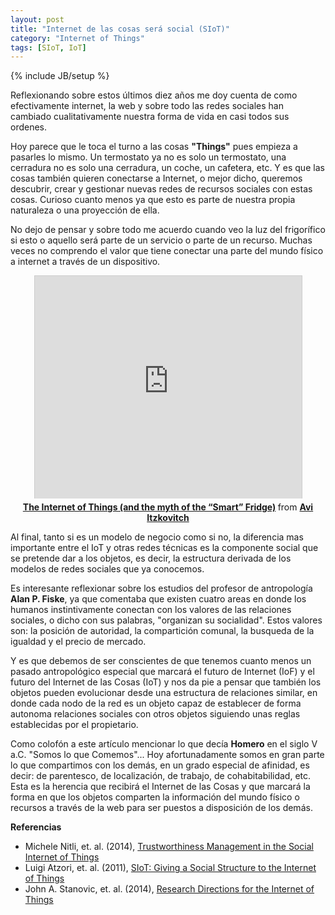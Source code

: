 ```yaml
---
layout: post
title: "Internet de las cosas será social (SIoT)"
category: "Internet of Things"
tags: [SIoT, IoT]
---
```

{% include JB/setup %}

Reflexionando sobre estos últimos diez años me doy cuenta de como efectivamente internet, la web y sobre todo las redes sociales han cambiado cualitativamente nuestra forma de vida en casi todos sus ordenes. 

Hoy parece que le toca el turno a las cosas **"Things"** pues empieza a pasarles lo mismo. Un termostato ya no es solo un termostato, una cerradura no es solo una cerradura, un coche, un cafetera, etc. Y es que las cosas también quieren conectarse a Internet, o mejor dicho, queremos descubrir, crear y gestionar nuevas redes de recursos sociales con estas cosas. Curioso cuanto menos ya que esto es parte de nuestra propia naturaleza o una proyección de ella.

No dejo de pensar y sobre todo me acuerdo cuando veo la luz del frigorífico si esto o aquello será parte de un servicio o parte de un recurso. Muchas veces no comprendo el valor que tiene conectar una parte del mundo físico a internet a través de un dispositivo. 

<center><iframe src="http://www.slideshare.net/slideshow/embed_code/25061404" width="427" height="356" frameborder="0" marginwidth="0" marginheight="0" scrolling="no" style="border:1px solid #CCC; border-width:1px 1px 0; margin-bottom:5px; max-width: 100%;" allowfullscreen> </iframe> <div style="margin-bottom:5px"> <strong> <a href="https://www.slideshare.net/xgmedia/io-t-uxsalon01web" title="The Internet of Things (and the myth of the “Smart” Fridge)" target="_blank">The Internet of Things (and the myth of the “Smart” Fridge)</a> </strong> from <strong><a href="http://www.slideshare.net/xgmedia" target="_blank">Avi Itzkovitch</a></strong> </div></center>

Al final, tanto si es un modelo de negocio como si no, la diferencia mas importante entre el IoT y otras redes técnicas es la componente social que se pretende dar a los objetos, es decir, la estructura derivada de los modelos de redes sociales que ya conocemos.

Es interesante reflexionar sobre los estudios del profesor de antropología **Alan P. Fiske**, ya que comentaba que existen cuatro areas en donde los humanos instintivamente conectan con los valores de las relaciones sociales, o dicho con sus palabras, "organizan su socialidad". Estos valores son: la posición de autoridad, la compartición comunal, la busqueda de la igualdad y el precio de mercado. 

Y es que debemos de ser conscientes de que tenemos cuanto menos un pasado antropológico especial que marcará el futuro de Internet (IoF) y el futuro del Internet de las Cosas (IoT) y nos da pie a pensar que también los objetos pueden evolucionar desde una estructura de relaciones similar, en donde cada nodo de la red es un objeto capaz de establecer de forma autonoma relaciones sociales con otros objetos siguiendo unas reglas establecidas por el propietario.

Como colofón a este artículo mencionar lo que decía **Homero** en el siglo V a.C. "Somos lo que Comemos"... Hoy afortunadamente somos en gran parte lo que compartimos con los demás, en un grado especial de afinidad, es decir: de parentesco, de localización, de trabajo, de cohabitabilidad, etc.  Esta es la herencia que recibirá el Internet de las Cosas y que marcará la forma en que los objetos comparten la información del mundo físico o recursos a través de la web para ser puestos a disposición de los demás.


**Referencias**

- Michele Nitli, et. al. (2014), [Trustworthiness Management in the Social Internet of Things](http://ieeexplore.ieee.org/xpl/login.jsp?tp=&arnumber=6547148&url=http%3A%2F%2Fieeexplore.ieee.org%2Fiel7%2F69%2F6814899%2F06547148.pdf%3Farnumber%3D6547148)
- Luigi Atzori, et. al. (2011), [SIoT: Giving a Social Structure to the Internet of Things](http://ieeexplore.ieee.org/xpl/login.jsp?tp=&arnumber=6042288&url=http%3A%2F%2Fieeexplore.ieee.org%2Fxpls%2Fabs_all.jsp%3Farnumber%3D6042288)
- John A. Stanovic, et. al. (2014), [Research Directions for the Internet of Things](http://ieeexplore.ieee.org/xpl/login.jsp?tp=&arnumber=6774858&url=http%3A%2F%2Fieeexplore.ieee.org%2Fiel7%2F6488907%2F6702522%2F06774858.pdf%3Farnumber%3D6774858)

